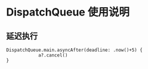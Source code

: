 #  DispatchQueue 使用说明

## 延迟执行
```
DispatchQueue.main.asyncAfter(deadline: .now()+5) {
            a?.cancel()
}
```

